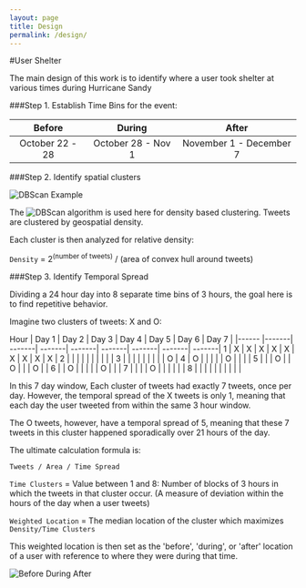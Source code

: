 ```yaml
---
layout: page
title: Design
permalink: /design/
---
```


#User Shelter

The main design of this work is to identify where a user took shelter at various times during Hurricane Sandy


###Step 1. Establish Time Bins for the event: 

Before | During | After
:-----:| :-----:| :----:
October 22 - 28 | October 28 - Nov 1 | November 1 - December 7 |


###Step 2. Identify spatial clusters

![DBScan Example]({{site.baseurl}}/img_exports/DB_Scan_GoogleEarth.png "DB Scan Example")

The ![DBScan algorithm](http://en.wikipedia.org/wiki/DBSCAN) is used here for density based clustering.  Tweets are clustered by geospatial density.

Each cluster is then analyzed for relative density:

```Density``` = 2<sup>(number of tweets)</sup> /  (area of convex hull around tweets)

###Step 3. Identify Temporal Spread

Dividing a 24 hour day into 8 separate time bins of 3 hours, the goal here is to find repetitive behavior.

Imagine two clusters of tweets: X and O:

Hour | Day 1 | Day 2 | Day 3 | Day 4 | Day 5 | Day 6 | Day 7 |
|------ |-------| -------| -------| -------| -------| -------| -------| -------|
1 | X  |  X     |   X   |   X   |   X   |   X   |    X   |     X   |    X    |
2 |      |         |         |        |        |         |          |          |          |
3 |      |         |         |        |        |         |          |          |   O    |
4 | O  |         |         |        |        |   O   |          |          |          |
5 |      |         |    O  |        |   O  |         |          |    O   |          |
6 |      |   O   |         |        |        |         |   O    |          |          |
7 |      |         |         |  O   |        |         |          |          |          |
8 |      |         |         |        |        |         |          |          |          |

In this 7 day window, Each cluster of tweets had exactly 7 tweets, once per day.  However, the temporal spread of the X tweets is only 1, meaning that each day the user tweeted from within the same 3 hour window.

The O tweets, however, have a temporal spread of 5, meaning that these 7 tweets in this cluster happened sporadically over 21 hours of the day.

The ultimate calculation formula is: 

````Tweets / Area / Time Spread````


```Time Clusters``` = Value between 1 and 8: Number of blocks of 3 hours in which the tweets in that cluster occur.  (A measure of deviation within the hours of the day when a user tweets)

```Weighted Location``` = The median location of the cluster which maximizes ```Density/Time Clusters```

This weighted location is then set as the 'before', 'during', or 'after' location of a user with reference to where they were during that time.

![Before During After]({{site.baseurl}}/img_exports/BeforeDuringAfter.png "Three POIs")
